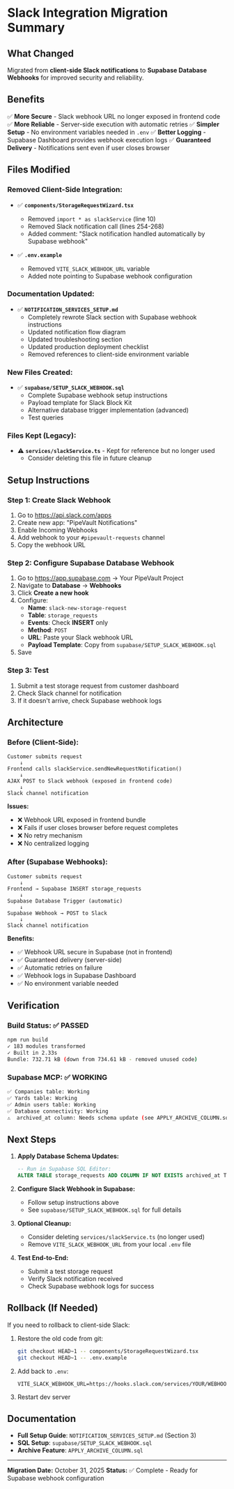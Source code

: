 # Slack Integration Migration Summary

## What Changed

Migrated from **client-side Slack notifications** to **Supabase Database Webhooks** for improved security and reliability.

## Benefits

✅ **More Secure** - Slack webhook URL no longer exposed in frontend code
✅ **More Reliable** - Server-side execution with automatic retries
✅ **Simpler Setup** - No environment variables needed in `.env`
✅ **Better Logging** - Supabase Dashboard provides webhook execution logs
✅ **Guaranteed Delivery** - Notifications sent even if user closes browser

## Files Modified

### Removed Client-Side Integration:
- ✅ **`components/StorageRequestWizard.tsx`**
  - Removed `import * as slackService` (line 10)
  - Removed Slack notification call (lines 254-268)
  - Added comment: "Slack notification handled automatically by Supabase webhook"

- ✅ **`.env.example`**
  - Removed `VITE_SLACK_WEBHOOK_URL` variable
  - Added note pointing to Supabase webhook configuration

### Documentation Updated:
- ✅ **`NOTIFICATION_SERVICES_SETUP.md`**
  - Completely rewrote Slack section with Supabase webhook instructions
  - Updated notification flow diagram
  - Updated troubleshooting section
  - Updated production deployment checklist
  - Removed references to client-side environment variable

### New Files Created:
- ✅ **`supabase/SETUP_SLACK_WEBHOOK.sql`**
  - Complete Supabase webhook setup instructions
  - Payload template for Slack Block Kit
  - Alternative database trigger implementation (advanced)
  - Test queries

### Files Kept (Legacy):
- ⚠️ **`services/slackService.ts`** - Kept for reference but no longer used
  - Consider deleting this file in future cleanup

## Setup Instructions

### Step 1: Create Slack Webhook
1. Go to https://api.slack.com/apps
2. Create new app: "PipeVault Notifications"
3. Enable Incoming Webhooks
4. Add webhook to your `#pipevault-requests` channel
5. Copy the webhook URL

### Step 2: Configure Supabase Database Webhook
1. Go to https://app.supabase.com → Your PipeVault Project
2. Navigate to **Database** → **Webhooks**
3. Click **Create a new hook**
4. Configure:
   - **Name**: `slack-new-storage-request`
   - **Table**: `storage_requests`
   - **Events**: Check **INSERT** only
   - **Method**: `POST`
   - **URL**: Paste your Slack webhook URL
   - **Payload Template**: Copy from `supabase/SETUP_SLACK_WEBHOOK.sql`
5. Save

### Step 3: Test
1. Submit a test storage request from customer dashboard
2. Check Slack channel for notification
3. If it doesn't arrive, check Supabase webhook logs

## Architecture

### Before (Client-Side):
```
Customer submits request
    ↓
Frontend calls slackService.sendNewRequestNotification()
    ↓
AJAX POST to Slack webhook (exposed in frontend code)
    ↓
Slack channel notification
```

**Issues:**
- ❌ Webhook URL exposed in frontend bundle
- ❌ Fails if user closes browser before request completes
- ❌ No retry mechanism
- ❌ No centralized logging

### After (Supabase Webhooks):
```
Customer submits request
    ↓
Frontend → Supabase INSERT storage_requests
    ↓
Supabase Database Trigger (automatic)
    ↓
Supabase Webhook → POST to Slack
    ↓
Slack channel notification
```

**Benefits:**
- ✅ Webhook URL secure in Supabase (not in frontend)
- ✅ Guaranteed delivery (server-side)
- ✅ Automatic retries on failure
- ✅ Webhook logs in Supabase Dashboard
- ✅ No environment variable needed

## Verification

### Build Status: ✅ PASSED
```bash
npm run build
✓ 183 modules transformed
✓ Built in 2.33s
Bundle: 732.71 kB (down from 734.61 kB - removed unused code)
```

### Supabase MCP: ✅ WORKING
```bash
✅ Companies table: Working
✅ Yards table: Working
✅ Admin users table: Working
✅ Database connectivity: Working
⚠️  archived_at column: Needs schema update (see APPLY_ARCHIVE_COLUMN.sql)
```

## Next Steps

1. **Apply Database Schema Updates:**
   ```sql
   -- Run in Supabase SQL Editor:
   ALTER TABLE storage_requests ADD COLUMN IF NOT EXISTS archived_at TIMESTAMPTZ;
   ```

2. **Configure Slack Webhook in Supabase:**
   - Follow setup instructions above
   - See `supabase/SETUP_SLACK_WEBHOOK.sql` for full details

3. **Optional Cleanup:**
   - Consider deleting `services/slackService.ts` (no longer used)
   - Remove `VITE_SLACK_WEBHOOK_URL` from your local `.env` file

4. **Test End-to-End:**
   - Submit a test storage request
   - Verify Slack notification received
   - Check Supabase webhook logs for success

## Rollback (If Needed)

If you need to rollback to client-side Slack:

1. Restore the old code from git:
   ```bash
   git checkout HEAD~1 -- components/StorageRequestWizard.tsx
   git checkout HEAD~1 -- .env.example
   ```

2. Add back to `.env`:
   ```
   VITE_SLACK_WEBHOOK_URL=https://hooks.slack.com/services/YOUR/WEBHOOK/URL
   ```

3. Restart dev server

## Documentation

- **Full Setup Guide**: `NOTIFICATION_SERVICES_SETUP.md` (Section 3)
- **SQL Setup**: `supabase/SETUP_SLACK_WEBHOOK.sql`
- **Archive Feature**: `APPLY_ARCHIVE_COLUMN.sql`

---

**Migration Date:** October 31, 2025
**Status:** ✅ Complete - Ready for Supabase webhook configuration
